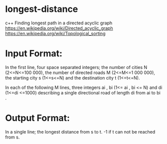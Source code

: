 # longest-distance
c++ Finding longest path in a directed acyclic graph </br>
https://en.wikipedia.org/wiki/Directed_acyclic_graph </br>
https://en.wikipedia.org/wiki/Topological_sorting </br>

# Input Format:
In the first line, four space separated integers; the number of cities N (2<=N<=100 000), the number of directed roads M (2<=M<=1 000 000), the starting city s (1<=s<=N) and the destination city t (1<=t<=N).

In each of the following M lines, three integers ai , bi (1<= ai , bi <= N) and di (1<=di <=1000) describing a single directional road of length di from ai to bi .

# Output Format:
In a single line; the longest distance from s to t. -1 if t can not be reached from s.

